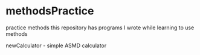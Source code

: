 # methodsPractice
practice methods
this repository has programs I wrote while learning to use methods

newCalculator - simple ASMD calculator
